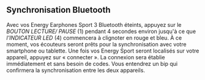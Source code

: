 ## Synchronisation Bluetooth

Avec vos Energy Earphones Sport 3 Bluetooth éteints, appuyez sur le *BOUTON LECTURE/ PAUSE* (1) pendant 4 secondes environ jusqu'à ce que *l'INDICATEUR LED* (4) commencera à clignoter en rouge et bleu. À ce moment, vos écouteurs seront prêts pour la synchronisation avec votre smartphone ou tablette. Une fois vos Energy Sport seront localisés sur votre appareil, appuyez sur « connecter ». La connexion sera établie immédiatement et sans besoin de codes. Vous entendrez un bip qui confirmera la synchronisation entre les deux appareils.
